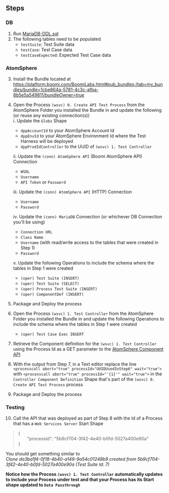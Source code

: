 ## Steps
### DB
1. Run [MariaDB-DDL.sql](https://github.com/p-hatz/Boomi-Test-Harness/blob/main/MariaDB-DDL.sql)
2. The following tables need to be populated
    - `testSuite`: Test Suite data
    - `testCase`: Test Case data
    - `testCaseExpected`: Expected Test Case data
### AtomSphere
3. Install the Bundle located at https://platform.boomi.com/BoomiLabs.html#pub_bundles;/tab=my_bundles/bundle=1cbe864a-5781-4c3c-afba-8b5e5a549811/bundleOwner=true
4. Open the Process `(wsvc) 0. Create API Test Process` from the AtomSphere Folder you installed the Bundle in and update the following (or reuse any existing connection(s))<br>
    i. Update the `Globs` Shape
   * `dppAccountId` to your AtomSphere Account Id
   * `dppEnvId` to your AtomSphere Environment Id where the Test Harness will be deployed
   * `dppProdIdController` to the UUID of `(wsvc) 1. Test Controller`
   
    ii. Update the `(conn) AtomSphere API` (Boomi AtomSphere API) Connection
   * `WSDL`
   * `Username`
   * `API Token` or `Password`

   iii. Update the `(conn) AtomSphere API` (HTTP) Connection
   * `Username`
   * `Password`
  
   iv. Update the `(conn) MariaDB` Connection (or whichever DB Connection you'll be using)
   * `Connection URL`
   * `Class Name`
   * `Username` (with read/write access to the tables that were created in Step 1)
   * `Password`

   v. Update the following Operations to include the schema where the tables in Step 1 were created
   * `(oper) Test Suite (INSERT)`
   * `(oper) Test Suite (SELECT)`
   * `(oper) Process Test Suite (INSERT)`
   * `(oper) ComponentDef (INSERT)`
   
5. Package and Deploy the process
6. Open the Process `(wsvc) 1. Test Controller` from the AtomSphere Folder you installed the Bundle in and update the following Operations to include the schema where the tables in Step 1 were created
   * `(oper) Test Case Exec INSERT`
7. Retrieve the Component definition for the `(wsvc) 1. Test Controller` using the Process Id as a GET parameter to the [AtomSphere Component API](https://developer.boomi.com/api/platformapi#tag/Component)
8. With the output from Step 7, in a Text editor replace the line `<processcall abort="true" processId="UUIDUsedInStep6" wait="true">` with `<processcall abort="true" processId="'{1}'" wait="true">` in the `Controller Component Definition` Shape that's part of the `(wsvc) 0. Create API Test Process` process
9. Package and Deploy the process

### Testing
10. Call the API that was deployed as part of Step 8 with the Id of a Process that has a `Web Services Server` Start Shape
> {<br>
>&emsp;&emsp;"processId": "5b9cf704-3f42-4e40-b0fd-5027a400e90a"<br>
> }

You should get something similar to<br>
_Clone da3ba1f4-0f18-4b40-a149-9a54c01248b9 created from 5b9cf704-3f42-4e40-b0fd-5027a400e90a (Test Suite Id: 7)_

**Notice how the Process `(wsvc) 1. Test Controller` automatically updates to include your Process under test and that your Process has its Start shape updated to `Data Passthrough`**
